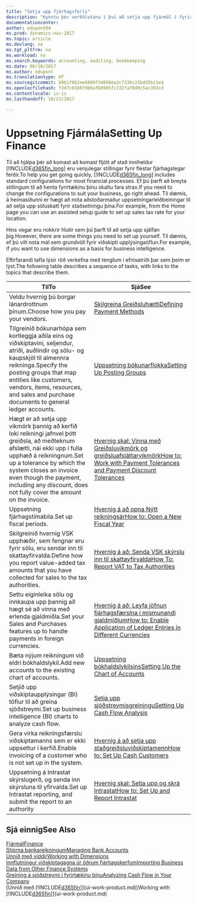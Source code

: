 ```yaml
---
title: "Setja upp fjárhagsferli"
description: "Kynntu þér verkhlutana í því að setja upp fjármál í fyrirtækinu sem hentar öllum þínum þörfum tengdum bókhaldi, endurskoðun eða bókunum."
documentationcenter: 
author: edupont04
ms.prod: dynamics-nav-2017
ms.topic: article
ms.devlang: na
ms.tgt_pltfrm: na
ms.workload: na
ms.search.keywords: accounting, auditing, bookkeeping
ms.date: 08/10/2017
ms.author: edupont
ms.translationtype: HT
ms.sourcegitcommit: b9b1f062ee6009f34698ea2cf33bc25bdd5b11e4
ms.openlocfilehash: f3d7c01b079b6af60505fc232faf0d9c5ac393cd
ms.contentlocale: is-is
ms.lasthandoff: 10/23/2017

---
```

# <a name="setting-up-finance"></a><span data-ttu-id="2e1f6-103">Uppsetning Fjármála</span><span class="sxs-lookup"><span data-stu-id="2e1f6-103">Setting Up Finance</span></span>
<span data-ttu-id="2e1f6-104">Til að hjálpa þér að komast að komast fljótt af stað inniheldur [!INCLUDE[d365fin_long](includes/d365fin_long_md.md)] eru venjulegar stillingar fyrir flestar fjárhagslegar ferðir.</span><span class="sxs-lookup"><span data-stu-id="2e1f6-104">To help you get going quickly, [!INCLUDE[d365fin_long](includes/d365fin_long_md.md)] includes standard configurations for most financial processes.</span></span> <span data-ttu-id="2e1f6-105">Ef þú þarft að breyta stillingum til að henta fyrirtækinu þínu skaltu fara strax.</span><span class="sxs-lookup"><span data-stu-id="2e1f6-105">If you need to change the configurations to suit your business, go right ahead.</span></span> <span data-ttu-id="2e1f6-106">Til dæmis, á heimasíðunni er hægt að nota aðstoðarmaður uppsetningarleiðbeiningar til að setja upp söluskatt fyrir staðsetningu þína.</span><span class="sxs-lookup"><span data-stu-id="2e1f6-106">For example, from the Home page you can use an assisted setup guide to set up sales tax rate for your location.</span></span>  

<span data-ttu-id="2e1f6-107">Hins vegar eru nokkrir hlutir sem þú þarft til að setja upp sjálfan þig.</span><span class="sxs-lookup"><span data-stu-id="2e1f6-107">However, there are some things you need to set up yourself.</span></span> <span data-ttu-id="2e1f6-108">Til dæmis, ef þú vilt nota mál sem grundvöll fyrir viðskipti upplýsingaöflun.</span><span class="sxs-lookup"><span data-stu-id="2e1f6-108">For example, if you want to use dimensions as a basis for business intelligence.</span></span>  

<span data-ttu-id="2e1f6-109">Eftirfarandi tafla lýsir röð verkefna með tenglum í efnisatriði þar sem þeim er lýst.</span><span class="sxs-lookup"><span data-stu-id="2e1f6-109">The following table describes a sequence of tasks, with links to the topics that describe them.</span></span>

| <span data-ttu-id="2e1f6-110">Til</span><span class="sxs-lookup"><span data-stu-id="2e1f6-110">To</span></span> | <span data-ttu-id="2e1f6-111">Sjá</span><span class="sxs-lookup"><span data-stu-id="2e1f6-111">See</span></span> |
| --- | --- |
| <span data-ttu-id="2e1f6-112">Veldu hvernig þú borgar lánardrottnum þínum.</span><span class="sxs-lookup"><span data-stu-id="2e1f6-112">Choose how you pay your vendors.</span></span> |[<span data-ttu-id="2e1f6-113">Skilgreina Greiðsluhætti</span><span class="sxs-lookup"><span data-stu-id="2e1f6-113">Defining Payment Methods</span></span>](finance-payment-methods.md) |
| <span data-ttu-id="2e1f6-114">Tilgreinið bókunarhópa sem kortleggja aðila eins og viðskiptavini, seljendur, atriði, auðlindir og sölu- og kaupskjöl til almennra reikninga.</span><span class="sxs-lookup"><span data-stu-id="2e1f6-114">Specify the posting groups that map entities like customers, vendors, items, resources, and sales and purchase documents to general ledger accounts.</span></span> |[<span data-ttu-id="2e1f6-115">Uppsetning bókunarflokka</span><span class="sxs-lookup"><span data-stu-id="2e1f6-115">Setting Up Posting Groups</span></span>](finance-posting-groups.md)|
|<span data-ttu-id="2e1f6-116">Hægt er að setja upp vikmörk þannig að kerfið loki reikningi jafnvel þótt greiðsla, að meðteknum afslætti, nái ekki upp í fulla upphæð á reikningnum.</span><span class="sxs-lookup"><span data-stu-id="2e1f6-116">Set up a tolerance by which the system closes an invoice even though the payment, including any discount, does not fully cover the amount on the invoice.</span></span>|[<span data-ttu-id="2e1f6-117">Hvernig skal: Vinna með Greiðsluvikmörk og greiðsluafsláttarvikmörk</span><span class="sxs-lookup"><span data-stu-id="2e1f6-117">How to: Work with Payment Tolerances and Payment Discount Tolerances</span></span>](finance-payment-tolerance-and-payment-discount-tolerance.md)|
| <span data-ttu-id="2e1f6-118">Uppsetning fjárhagstímabila.</span><span class="sxs-lookup"><span data-stu-id="2e1f6-118">Set up fiscal periods.</span></span> |[<span data-ttu-id="2e1f6-119">Hvernig á að opna Nýtt reikningsár</span><span class="sxs-lookup"><span data-stu-id="2e1f6-119">How to: Open a New Fiscal Year</span></span>](finance-how-open-new-fiscal-year.md) |
| <span data-ttu-id="2e1f6-120">Skilgreinið hvernig VSK upphæðir, sem fengnar eru fyrir sölu, eru sendar inn til skattayfirvalda.</span><span class="sxs-lookup"><span data-stu-id="2e1f6-120">Define how you report value-added tax amounts that you have collected for sales to the tax authorities.</span></span> |[<span data-ttu-id="2e1f6-121">Hvernig á að: Senda VSK skýrslu inn til skattayfirvalda</span><span class="sxs-lookup"><span data-stu-id="2e1f6-121">How To: Report VAT to Tax Authorities</span></span>](finance-how-report-vat.md)|
| <span data-ttu-id="2e1f6-122">Settu eiginleika sölu og innkaupa upp þannig að hægt sé að vinna með erlenda gjaldmiðla.</span><span class="sxs-lookup"><span data-stu-id="2e1f6-122">Set your Sales and Purchases features up to handle payments in foreign currencies.</span></span>|[<span data-ttu-id="2e1f6-123">Hvernig á að: Leyfa jöfnun fjárhagsfærslna í mismunandi gjaldmiðlum</span><span class="sxs-lookup"><span data-stu-id="2e1f6-123">How to: Enable Application of Ledger Entries in Different Currencies</span></span>](finance-how-enable-application-ledger-entries-different-currencies.md)
| <span data-ttu-id="2e1f6-124">Bæta nýjum reikningum við eldri bókhaldslykil.</span><span class="sxs-lookup"><span data-stu-id="2e1f6-124">Add new accounts to the existing chart of accounts.</span></span> |[<span data-ttu-id="2e1f6-125">Uppsetning bókhaldslykilsins</span><span class="sxs-lookup"><span data-stu-id="2e1f6-125">Setting Up the Chart of Accounts</span></span>](finance-setup-chart-accounts.md) |
| <span data-ttu-id="2e1f6-126">Setjið upp viðskiptaupplýsingar (BI) töflur til að greina sjóðstreymi.</span><span class="sxs-lookup"><span data-stu-id="2e1f6-126">Set up business intelligence (BI) charts to analyze cash flow.</span></span> |[<span data-ttu-id="2e1f6-127">Setja upp sjóðstreymisgreiningu</span><span class="sxs-lookup"><span data-stu-id="2e1f6-127">Setting Up Cash Flow Analysis</span></span>](finance-setup-cash-flow-analyses.md) |
|<span data-ttu-id="2e1f6-128">Gera virka reikningsfærslu viðskiptamanns sem er ekki uppsettur í kerfið.</span><span class="sxs-lookup"><span data-stu-id="2e1f6-128">Enable invoicing of a customer who is not set up in the system.</span></span>|[<span data-ttu-id="2e1f6-129">Hvernig á að setja upp staðgreiðsluviðskiptamenn</span><span class="sxs-lookup"><span data-stu-id="2e1f6-129">How to: Set Up Cash Customers</span></span>](finance-how-to-set-up-cash-customers.md)|
| <span data-ttu-id="2e1f6-130">Uppsetning á Intrastat skýrslugerð, og senda inn skýrsluna til yfirvalda.</span><span class="sxs-lookup"><span data-stu-id="2e1f6-130">Set up Intrastat reporting, and submit the report to an authority</span></span> | [<span data-ttu-id="2e1f6-131">Hvernig skal: Setja upp og skrá Intrastat</span><span class="sxs-lookup"><span data-stu-id="2e1f6-131">How to: Set Up and Report Intrastat</span></span>](finance-how-setup-report-intrastat.md)|

## <a name="see-also"></a><span data-ttu-id="2e1f6-132">Sjá einnig</span><span class="sxs-lookup"><span data-stu-id="2e1f6-132">See Also</span></span>
[<span data-ttu-id="2e1f6-133">Fjármál</span><span class="sxs-lookup"><span data-stu-id="2e1f6-133">Finance</span></span>](finance.md)  
[<span data-ttu-id="2e1f6-134">Stjórna bankareikningum</span><span class="sxs-lookup"><span data-stu-id="2e1f6-134">Managing Bank Accounts</span></span>](bank-manage-bank-accounts.md)  
[<span data-ttu-id="2e1f6-135">Unnið með víddir</span><span class="sxs-lookup"><span data-stu-id="2e1f6-135">Working with Dimensions</span></span>](finance-dimensions.md)  
[<span data-ttu-id="2e1f6-136">Innflutningur viðskiptagagna úr öðrum fjárhagskerfum</span><span class="sxs-lookup"><span data-stu-id="2e1f6-136">Importing Business Data from Other Finance Systems</span></span>](upload-data.md)  
[<span data-ttu-id="2e1f6-137">Greining á sjóðstreymi í fyrirtækinu þínu</span><span class="sxs-lookup"><span data-stu-id="2e1f6-137">Analyzing Cash Flow in Your Company</span></span>](finance-analyze-cash-flow.md)  
<span data-ttu-id="2e1f6-138">[Unnið með [!INCLUDE[d365fin](includes/d365fin_md.md)]](ui-work-product.md)</span><span class="sxs-lookup"><span data-stu-id="2e1f6-138">[Working with [!INCLUDE[d365fin](includes/d365fin_md.md)]](ui-work-product.md)</span></span>  

##

